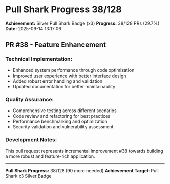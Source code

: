 # Pull Shark Progress 38/128

**Achievement:** Silver Pull Shark Badge (x3)
**Progress:** 38/128 PRs (29.7%)
**Date:** 2025-09-14 13:17:06

## PR #38 - Feature Enhancement

### Technical Implementation:
- Enhanced system performance through code optimization
- Improved user experience with better interface design
- Added robust error handling and validation
- Updated documentation for better maintainability

### Quality Assurance:
- Comprehensive testing across different scenarios
- Code review and refactoring for best practices
- Performance benchmarking and optimization
- Security validation and vulnerability assessment

### Development Notes:
This pull request represents incremental improvement #38 towards
building a more robust and feature-rich application.

---
**Pull Shark Progress:** 38/128 (90 more needed)
**Achievement Target:** Pull Shark x3 Silver Badge
